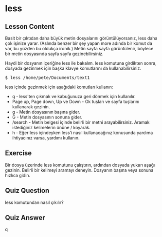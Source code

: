 # less

## Lesson Content

Basit bir çıktıdan daha büyük metin dosyalarını görüntülüyorsanız, less daha çok işinize yarar. (Aslında benzer bir şey yapan more adında bir komut da var, bu yüzden bu oldukça ironik.) Metin sayfa sayfa görüntülenir, böylece bir metin dosyasında sayfa sayfa gezinebilirsiniz.

Haydi bir dosyanın içeriğine less ile bakalım. less komutuna girdikten sonra, dosyada gezinmek için başka klavye komutlarını da kullanabilirsiniz.

<pre>$ less /home/pete/Documents/text1</pre>

less içinde gezinmek için aşağıdaki komutları kullanın:

<ul>
<li>q - less'ten çıkmak ve kabuğunuza geri dönmek için kullanılır.</li>
<li>Page up, Page down, Up ve Down - Ok tuşları ve sayfa tuşlarını kullanarak gezinin.</li>
<li>g - Metin dosyasının başına gider.</li>
<li>G - Metin dosyasının sonuna gider.</li>
<li>/search - Metin belgesi içinde belirli bir metni arayabilirsiniz. Aramak istediğiniz kelimelerin önüne / koyarak.</li>
<li>h - Eğer less içindeyken less'i nasıl kullanacağınız konusunda yardıma ihtiyacınız varsa, yardımı kullanın.</li>
</ul>

## Exercise

Bir dosya üzerinde less komutunu çalıştırın, ardından dosyada yukarı aşağı gezinin. Belirli bir kelimeyi aramayı deneyin. Dosyanın başına veya sonuna hızlıca gidin.

## Quiz Question

less komutundan nasıl çıkılır?

## Quiz Answer

q